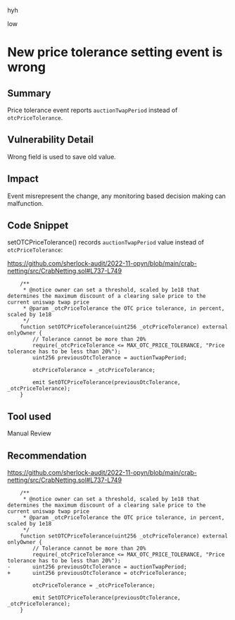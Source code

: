 hyh

low

# New price tolerance setting event is wrong

## Summary

Price tolerance event reports `auctionTwapPeriod` instead of `otcPriceTolerance`.

## Vulnerability Detail

Wrong field is used to save old value.

## Impact

Event misrepresent the change, any monitoring based decision making can malfunction.

## Code Snippet

setOTCPriceTolerance() records `auctionTwapPeriod` value instead of `otcPriceTolerance`:

https://github.com/sherlock-audit/2022-11-opyn/blob/main/crab-netting/src/CrabNetting.sol#L737-L749

```solidity
    /**
     * @notice owner can set a threshold, scaled by 1e18 that determines the maximum discount of a clearing sale price to the current uniswap twap price
     * @param _otcPriceTolerance the OTC price tolerance, in percent, scaled by 1e18
     */
    function setOTCPriceTolerance(uint256 _otcPriceTolerance) external onlyOwner {
        // Tolerance cannot be more than 20%
        require(_otcPriceTolerance <= MAX_OTC_PRICE_TOLERANCE, "Price tolerance has to be less than 20%");
        uint256 previousOtcTolerance = auctionTwapPeriod;

        otcPriceTolerance = _otcPriceTolerance;

        emit SetOTCPriceTolerance(previousOtcTolerance, _otcPriceTolerance);
    }
```

## Tool used

Manual Review

## Recommendation

https://github.com/sherlock-audit/2022-11-opyn/blob/main/crab-netting/src/CrabNetting.sol#L737-L749

```solidity
    /**
     * @notice owner can set a threshold, scaled by 1e18 that determines the maximum discount of a clearing sale price to the current uniswap twap price
     * @param _otcPriceTolerance the OTC price tolerance, in percent, scaled by 1e18
     */
    function setOTCPriceTolerance(uint256 _otcPriceTolerance) external onlyOwner {
        // Tolerance cannot be more than 20%
        require(_otcPriceTolerance <= MAX_OTC_PRICE_TOLERANCE, "Price tolerance has to be less than 20%");
-       uint256 previousOtcTolerance = auctionTwapPeriod;
+       uint256 previousOtcTolerance = otcPriceTolerance;

        otcPriceTolerance = _otcPriceTolerance;

        emit SetOTCPriceTolerance(previousOtcTolerance, _otcPriceTolerance);
    }
```